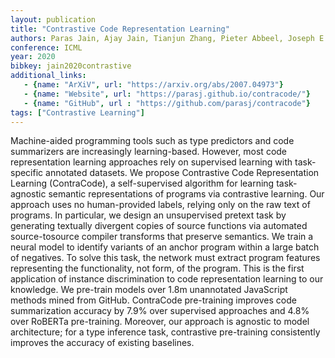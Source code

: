 ```yaml
---
layout: publication
title: "Contrastive Code Representation Learning"
authors: Paras Jain, Ajay Jain, Tianjun Zhang, Pieter Abbeel, Joseph E. Gonzalez, Ion Stoica
conference: ICML
year: 2020
bibkey: jain2020contrastive
additional_links:
   - {name: "ArXiV", url: "https://arxiv.org/abs/2007.04973"}
   - {name: "Website", url: "https://parasj.github.io/contracode/"}
   - {name: "GitHub", url : "https://github.com/parasj/contracode"}
tags: ["Contrastive Learning"]
---
```

Machine-aided programming tools such as type predictors and code summarizers
are increasingly learning-based. However, most code representation learning approaches rely on supervised learning with task-specific annotated datasets. We propose Contrastive Code Representation Learning (ContraCode), a self-supervised
algorithm for learning task-agnostic semantic representations of programs via contrastive learning. Our approach uses no human-provided labels, relying only on
the raw text of programs. In particular, we design an unsupervised pretext task by
generating textually divergent copies of source functions via automated source-tosource compiler transforms that preserve semantics. We train a neural model to
identify variants of an anchor program within a large batch of negatives. To solve
this task, the network must extract program features representing the functionality,
not form, of the program. This is the first application of instance discrimination
to code representation learning to our knowledge. We pre-train models over 1.8m
unannotated JavaScript methods mined from GitHub. ContraCode pre-training
improves code summarization accuracy by 7.9% over supervised approaches and
4.8% over RoBERTa pre-training. Moreover, our approach is agnostic to model architecture; for a type inference task, contrastive pre-training consistently improves
the accuracy of existing baselines.

